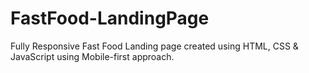 # FastFood-LandingPage
Fully Responsive Fast Food Landing page created using HTML, CSS &amp; JavaScript using Mobile-first approach.

